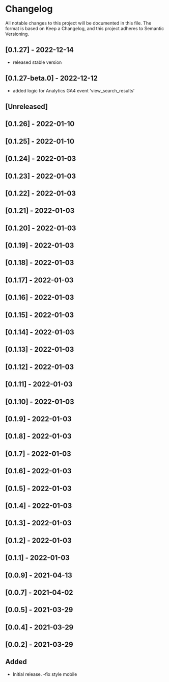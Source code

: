 # Changelog
All notable changes to this project will be documented in this file.
The format is based on Keep a Changelog,
and this project adheres to Semantic Versioning.

## [0.1.27] - 2022-12-14
- released stable version

## [0.1.27-beta.0] - 2022-12-12
- added logic for Analytics GA4 event ‘view_search_results’

## [Unreleased]

## [0.1.26] - 2022-01-10

## [0.1.25] - 2022-01-10

## [0.1.24] - 2022-01-03

## [0.1.23] - 2022-01-03

## [0.1.22] - 2022-01-03

## [0.1.21] - 2022-01-03

## [0.1.20] - 2022-01-03

## [0.1.19] - 2022-01-03

## [0.1.18] - 2022-01-03

## [0.1.17] - 2022-01-03

## [0.1.16] - 2022-01-03

## [0.1.15] - 2022-01-03

## [0.1.14] - 2022-01-03

## [0.1.13] - 2022-01-03

## [0.1.12] - 2022-01-03

## [0.1.11] - 2022-01-03

## [0.1.10] - 2022-01-03

## [0.1.9] - 2022-01-03

## [0.1.8] - 2022-01-03

## [0.1.7] - 2022-01-03

## [0.1.6] - 2022-01-03

## [0.1.5] - 2022-01-03

## [0.1.4] - 2022-01-03

## [0.1.3] - 2022-01-03

## [0.1.2] - 2022-01-03

## [0.1.1] - 2022-01-03

## [0.0.9] - 2021-04-13

## [0.0.7] - 2021-04-02

## [0.0.5] - 2021-03-29

## [0.0.4] - 2021-03-29

## [0.0.2] - 2021-03-29

## Added

- Initial release.
-fix style mobile